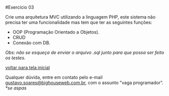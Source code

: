 #Exercício 03
	
Crie uma arquitetura MVC utilizando a linguagem PHP, este sistema não precisa ter uma funcionalidade mas tem que ter as seguintes funções:

- OOP (Programação Orientado a Objetos).
- CRUD
- Conexão com DB.

  
_Obs: não se esqueça de enviar o arquivo .sql junto para que possa ser feito os testes._

[voltar para tela inicial](https://github.com/gustavomathias/bighouseweb/blob/master/README.md)

Qualquer dúvida, entre em contato pelo e-mail gustavo.soares@bighouseweb.com.br, com o assunto "vaga programador". _*se aspas_
